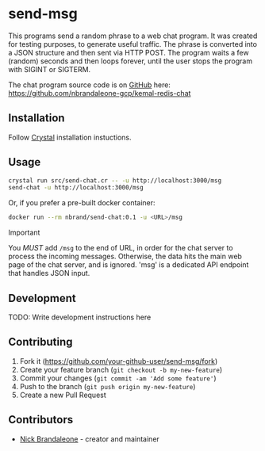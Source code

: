 # send-msg

This programs send a random phrase to a web chat program.
It was created for testing purposes, to generate useful traffic.
The phrase is converted into a JSON structure and then sent via
HTTP POST. The program waits a few (random) seconds and then loops
forever, until the user stops the program with SIGINT or SIGTERM.

The chat program source code is on [GitHub](https://github.com/) here: https://github.com/nbrandaleone-gcp/kemal-redis-chat

## Installation

Follow [Crystal](https://crystal-lang.org/install/) installation instuctions.

## Usage

```bash
crystal run src/send-chat.cr -- -u http://localhost:3000/msg
send-chat -u http://localhost:3000/msg
```

Or, if you prefer a pre-built docker container:

```bash
docker run --rm nbrand/send-chat:0.1 -u <URL>/msg
```

> [!IMPORTANT]
> You *MUST* add `/msg` to the end of URL, in order for the chat
> server to process the incoming messages.  Otherwise, the data
> hits the main web page of the chat server, and is ignored.
> 'msg' is a dedicated API endpoint that handles JSON input.

## Development

TODO: Write development instructions here

## Contributing

1. Fork it (<https://github.com/your-github-user/send-msg/fork>)
2. Create your feature branch (`git checkout -b my-new-feature`)
3. Commit your changes (`git commit -am 'Add some feature'`)
4. Push to the branch (`git push origin my-new-feature`)
5. Create a new Pull Request

## Contributors

- [Nick Brandaleone](https://github.com/your-github-user) - creator and maintainer
